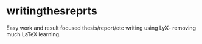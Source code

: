 # writingthesreprts
Easy work and result focused thesis/report/etc writing using LyX- removing much LaTeX learning.

